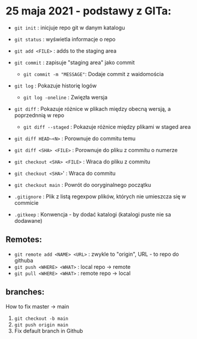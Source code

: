# 25 maja 2021 - podstawy z GITa:
 
- `git init` : inicjuje repo git w danym katalogu
- `git status` : wyświetla informacje o repo
- `git add <FILE>` : adds <FILE> to the staging area
- `git commit` : zapisuje "staging area" jako commit
     - `git commit -m "MESSAGE"`: Dodaje commit z waidomościa <MESSAGE>
- `git log` : Pokazuje historię logów
    - `git log -oneline` : Zwięzła wersja
- `git diff` : Pokazuje różnice w plikach między obecną wersją, a poprzednnią w repo
    - `git diff --staged` : Pokazuje różnice między plikami w staged area
- `git diff HEAD~<N>` : Porownuje do commitu <N> temu
- `git diff <SHA> <FILE>` : Porownuje do pliku <FILE> z commitu o numerze <SHA>
- `git checkout <SHA> <FILE>` : Wraca do pliku <FILE> z commitu <SHA>
- `git checkout <SHA>`' : Wraca do commitu <SHA>
- `git checkout main` : Powrót do ooryginalnego początku

- `.gitignore` : Plik z listą regexpow plików, których nie umieszcza się w commicie
- `.gitkeep` : Konwencja - by dodać katalogi (katalogi puste nie sa dodawane)

## Remotes:

- `git remote add <NAME> <URL>` : <NAME> zwykle to "origin", URL - to repo do githuba
- `git push <WHERE> <WHAT>` : local repo -> remote
- `git pull <WHERE> <WHAT>` : remote repo -> local

## branches:
 
How to fix master -> main
 1. `git checkout -b main`
 2. `git push origin main`
 3. Fix default branch in Github
 
 
